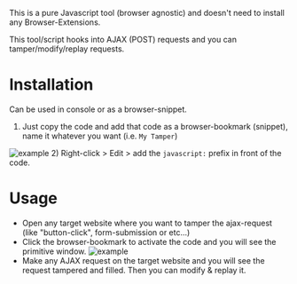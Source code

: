 This is a pure Javascript tool (browser agnostic) and doesn't need to install any Browser-Extensions.

This tool/script hooks into AJAX (POST) requests and you can tamper/modify/replay requests.

Installation
=
Can be used in console or as a browser-snippet.
 
1) Just copy the code and add that code as a browser-bookmark (snippet), name it whatever you want (i.e. `My Tamper`)

![example](https://i.imgur.com/FSuCiFs.png)
2) Right-click > Edit > add the `javascript:` prefix in front of the code.

Usage
=
* Open any target website where you want to tamper the ajax-request (like "button-click", form-submission or etc...)
* Click the browser-bookmark to activate the code and you will see the primitive window.
![example](https://i.imgur.com/145np9J.png)
* Make any AJAX request on the target website and you will see the request tampered and filled. Then you can modify & replay it.
